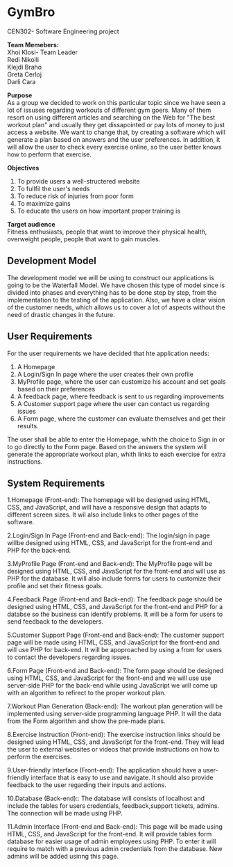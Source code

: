 # GymBro
CEN302- Software Engineering project


**Team Memebers:** </br>
Xhoi Klosi- Team Leader </br>
Redi Nikolli </br>
Klejdi Braho </br>
Greta Cerloj </br>
Darli Cara

**Purpose**</br>
As a group we decided to work on this particular topic since we have seen a lot of issuses regarding workouts of different gym goers. Many of them resort on using different articles and searching on the Web for "The best workout plan" and usually they get dissapointed or pay lots of money to just access a website. We want to change that, by creating a software which will generate a plan based on answers and the user preferences. In addition, it will allow the user to check every exercise online, so the user better knows how to perform that exercise. 

**Objectives**
1. To provide users a well-structered website 
2. To fullfil the user's needs
3. To reduce risk of injuries from poor form
4. To maximize gains
5. To educate the users on how important proper training is

**Target audience**</br>
Fitness enthusiasts, people that want to improve their physical health, overweight people, people that want to gain muscles.


<h2>Development Model</h2>
The development model we will be using to construct our applications is going to be the Waterfall Model. We have chosen this type of model since is divided into phases and everything has to be done step by step, from the implementation to the testing of the application. Also, we have a clear vision of the customer needs, which allows us to cover a lot of aspects without the need of drastic changes in the future.

<h2>User Requirements</h2>
For the user requirements we have decided that hte application needs:

1. A Homepage</br>
2. A Login/Sign In page where the user creates their own profile</br>
3. MyProfile page, where the user can customize his account and set goals based on their preferences</br>
4. A feedback page, where feedback is sent to us regarding improvements</br>
5. A Customer support page where the user can contact us regarding issues</br>
6. A Form page, where the customer can evaluate themselves and get their results.</br>

The user shall be able to enter the Homepage, whith the choice to Sign in or to go directly to the Form page. Based on the answers the system will generate the appropriate workout plan, whith links to each exercise for extra instructions. 


<h2>System Requirements</h2>

1.Homepage (Front-end): The homepage will be designed using HTML, CSS, and JavaScript, and will have a responsive design that adapts to different screen sizes. It wil also include links to other pages of the software.</br>

2.Login/Sign In Page (Front-end and Back-end): The login/sign in page willbe designed using HTML, CSS, and JavaScript for the front-end and  PHP for the back-end.</br>

3.MyProfile Page (Front-end and Back-end): The MyProfile page will be designed using HTML, CSS, and JavaScript for the front-end and will use  as PHP for the database. It will also include forms for users to customize their profile and set their fitness goals.</br>

4.Feedback Page (Front-end and Back-end): The feedback page should be designed using HTML, CSS, and JavaScript for the front-end and PHP for a databse so the business can identify problems. It will be a form for users to send feedback to the developers.</br>

5.Customer Support Page (Front-end and Back-end): The customer support page will be made using HTML, CSS, and JavaScript for the front-end and will use PHP for back-end. It will be apoproached by using a from for users to contact the developers regarding issues.</br>

6.Form Page (Front-end and Back-end): The form page should be designed using HTML, CSS, and JavaScript for the front-end and we will use use server-side PHP for the back-end while using JavaScript we will come up with an algorithm to refirect to the proper workout plan.</br>

7.Workout Plan Generation (Back-end): The workout plan generation will be implemented using server-side programming language PHP. It will the data from the Form algorithm and show the pre-made plans.</br>

8.Exercise Instruction (Front-end): The exercise instruction links should be designed using HTML, CSS, and JavaScript for the front-end. They will lead the user to external websites or videos that provide instructions on how to perform the exercises.</br>

9.User-friendly Interface (Front-end): The application should have a user-friendly interface that is easy to use and navigate. It should also provide feedback to the user regarding their inputs and actions.</br>

10.Database (Back-end):: The database will consists of localhost and include the tables for users credentials, feedback,support tickets, admins. The connection will be made using PHP.</br>

11.Admin Interface (Front-end and Back-end): This page will be made using HTML, CSS, and JavaScript for the front-end. It will provide tables form database for easier usage of admin employees using PHP. To enter it will require to match with a previous admin credentials from the database. New admins will be added usinng this page.</br>
